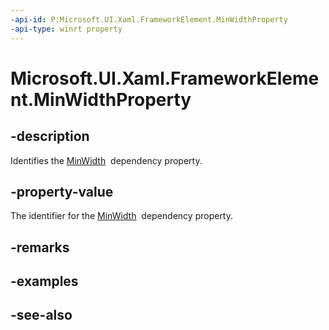 ```yaml
---
-api-id: P:Microsoft.UI.Xaml.FrameworkElement.MinWidthProperty
-api-type: winrt property
---
```


<!-- Property syntax
public Windows.UI.Xaml.DependencyProperty MinWidthProperty { get; }
-->

# Microsoft.UI.Xaml.FrameworkElement.MinWidthProperty

## -description
Identifies the [MinWidth](frameworkelement_minwidth.md)  dependency property.

## -property-value
The identifier for the [MinWidth](frameworkelement_minwidth.md)  dependency property.

## -remarks

## -examples

## -see-also
